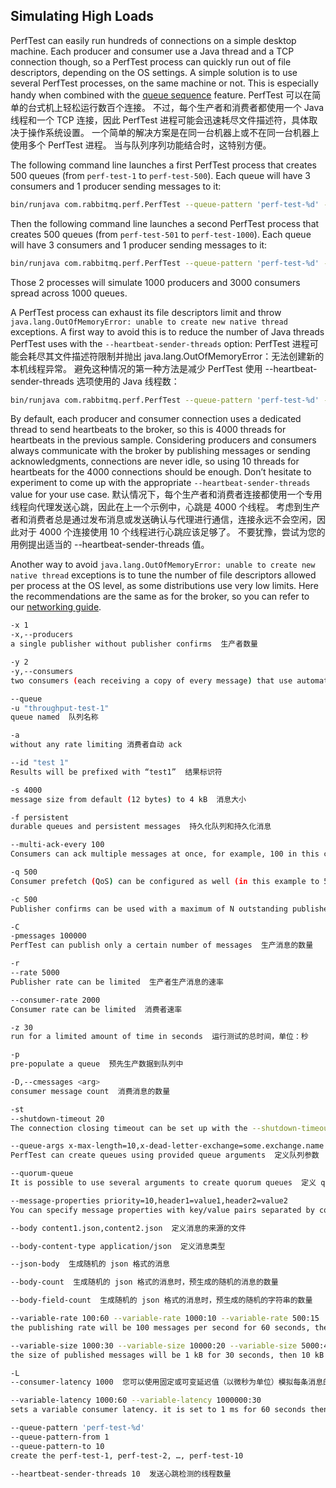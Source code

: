 ## Simulating High Loads

PerfTest can easily run hundreds of connections on a simple desktop machine. Each producer and consumer use a Java thread and a TCP connection though, so a PerfTest process can quickly run out of file descriptors, depending on the OS settings. A simple solution is to use several PerfTest processes, on the same machine or not. This is especially handy when combined with the [queue sequence](https://rabbitmq.github.io/rabbitmq-perf-test/stable/htmlsingle/#working-with-many-queues) feature.  PerfTest 可以在简单的台式机上轻松运行数百个连接。 不过，每个生产者和消费者都使用一个 Java 线程和一个 TCP 连接，因此 PerfTest 进程可能会迅速耗尽文件描述符，具体取决于操作系统设置。 一个简单的解决方案是在同一台机器上或不在同一台机器上使用多个 PerfTest 进程。 当与队列序列功能结合时，这特别方便。

The following command line launches a first PerfTest process that creates 500 queues (from `perf-test-1` to `perf-test-500`). Each queue will have 3 consumers and 1 producer sending messages to it:

```bash
bin/runjava com.rabbitmq.perf.PerfTest --queue-pattern 'perf-test-%d' --queue-pattern-from 1 --queue-pattern-to 500 --producers 500 --consumers 1500
```

Then the following command line launches a second PerfTest process that creates 500 queues (from `perf-test-501` to `perf-test-1000`). Each queue will have 3 consumers and 1 producer sending messages to it:

```bash
bin/runjava com.rabbitmq.perf.PerfTest --queue-pattern 'perf-test-%d' --queue-pattern-from 501 --queue-pattern-to 1000 --producers 500 --consumers 1500
```

Those 2 processes will simulate 1000 producers and 3000 consumers spread across 1000 queues.

A PerfTest process can exhaust its file descriptors limit and throw `java.lang.OutOfMemoryError: unable to create new native thread` exceptions. A first way to avoid this is to reduce the number of Java threads PerfTest uses with the `--heartbeat-sender-threads` option:  PerfTest 进程可能会耗尽其文件描述符限制并抛出 java.lang.OutOfMemoryError：无法创建新的本机线程异常。 避免这种情况的第一种方法是减少 PerfTest 使用 --heartbeat-sender-threads 选项使用的 Java 线程数：

```bash
bin/runjava com.rabbitmq.perf.PerfTest --queue-pattern 'perf-test-%d' --queue-pattern-from 1 --queue-pattern-to 1000 --producers 1000 --consumers 3000 --heartbeat-sender-threads 10
```

By default, each producer and consumer connection uses a dedicated thread to send heartbeats to the broker, so this is 4000 threads for heartbeats in the previous sample. Considering producers and consumers always communicate with the broker by publishing messages or sending acknowledgments, connections are never idle, so using 10 threads for heartbeats for the 4000 connections should be enough. Don’t hesitate to experiment to come up with the appropriate `--heartbeat-sender-threads` value for your use case.  默认情况下，每个生产者和消费者连接都使用一个专用线程向代理发送心跳，因此在上一个示例中，心跳是 4000 个线程。 考虑到生产者和消费者总是通过发布消息或发送确认与代理进行通信，连接永远不会空闲，因此对于 4000 个连接使用 10 个线程进行心跳应该足够了。 不要犹豫，尝试为您的用例提出适当的 --heartbeat-sender-threads 值。

Another way to avoid `java.lang.OutOfMemoryError: unable to create new native thread` exceptions is to tune the number of file descriptors allowed per process at the OS level, as some distributions use very low limits. Here the recommendations are the same as for the broker, so you can refer to our [networking guide](https://www.rabbitmq.com/networking.html#os-tuning).

```bash
-x 1
-x,--producers
a single publisher without publisher confirms  生产者数量

-y 2
-y,--consumers
two consumers (each receiving a copy of every message) that use automatic acknowledgement mode  消费者数量

--queue
-u "throughput-test-1"
queue named  队列名称

-a
without any rate limiting 消费者自动 ack

--id "test 1"
Results will be prefixed with “test1”  结果标识符

-s 4000
message size from default (12 bytes) to 4 kB  消息大小

-f persistent
durable queues and persistent messages  持久化队列和持久化消息

--multi-ack-every 100
Consumers can ack multiple messages at once, for example, 100 in this configuration  消费者手动确认时，一次确认的消息数量

-q 500
Consumer prefetch (QoS) can be configured as well (in this example to 500)  Consumer prefetch 数量

-c 500
Publisher confirms can be used with a maximum of N outstanding publishes  发布者确认最多可用于 N 个未完成的发布

-C
-pmessages 100000
PerfTest can publish only a certain number of messages  生产消息的数量

-r
--rate 5000
Publisher rate can be limited  生产者生产消息的速率

--consumer-rate 2000
Consumer rate can be limited  消费者速率

-z 30
run for a limited amount of time in seconds  运行测试的总时间，单位：秒

-p
pre-populate a queue  预先生产数据到队列中

-D,--cmessages <arg>
consumer message count  消费消息的数量

-st
--shutdown-timeout 20
The connection closing timeout can be set up with the --shutdown-timeout argument (or -st)  连接关闭的超时时间 

--queue-args x-max-length=10,x-dead-letter-exchange=some.exchange.name
PerfTest can create queues using provided queue arguments  定义队列参数

--quorum-queue
It is possible to use several arguments to create quorum queues  定义 quorum 类型的队列

--message-properties priority=10,header1=value1,header2=value2
You can specify message properties with key/value pairs separated by commas  定义消息属性

--body content1.json,content2.json  定义消息的来源的文件

--body-content-type application/json  定义消息类型

--json-body  生成随机的 json 格式的消息

--body-count  生成随机的 json 格式的消息时，预生成的随机的消息的数量

--body-field-count  生成随机的 json 格式的消息时，预生成的随机的字符串的数量

--variable-rate 100:60 --variable-rate 1000:10 --variable-rate 500:15
the publishing rate will be 100 messages per second for 60 seconds, then 1000 messages per second for 10 seconds, then 500 messages per second for 15 seconds, then back to 100 messages per second for 60 seconds, and so on.

--variable-size 1000:30 --variable-size 10000:20 --variable-size 5000:45
the size of published messages will be 1 kB for 30 seconds, then 10 kB for 20 seconds, then 5 kB for 45 seconds, then back to 1 kB for 30 seconds, and so on.

-L
--consumer-latency 1000  您可以使用固定或可变延迟值（以微秒为单位）模拟每条消息的处理时间。

--variable-latency 1000:60 --variable-latency 1000000:30
sets a variable consumer latency. it is set to 1 ms for 60 seconds then 1 second for 30 seconds

--queue-pattern 'perf-test-%d'
--queue-pattern-from 1
--queue-pattern-to 10
create the perf-test-1, perf-test-2, …, perf-test-10

--heartbeat-sender-threads 10  发送心跳检测的线程数量

```
